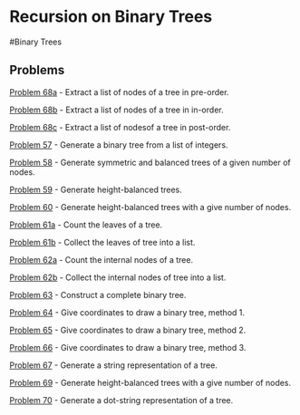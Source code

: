# Recursion on Binary Trees

#Binary Trees

## Problems


[Problem 68a](p/p68a.md) - Extract a list of nodes of a tree in pre-order. 

[Problem 68b](p/p68b.md) - Extract a list of nodes of a tree in in-order. 

[Problem 68c](p/p68c.md) - Extract a list of nodesof a tree in post-order. 

[Problem 57](p/p57.md) - Generate a binary tree from a list of integers.

[Problem 58](p/p58.md) - Generate symmetric and balanced trees of a given number of nodes.

[Problem 59](p/p59.md) - Generate height-balanced trees.

[Problem 60](p/p60.md) -  Generate height-balanced trees with a give number of nodes. 

[Problem 61a](p/p61a.md) - Count the leaves of a tree.

[Problem 61b](p/p61b.md) - Collect the leaves of tree into a list.

[Problem 62a](p/p62a.md) - Count the internal nodes of a tree.

[Problem 62b](p/p62b.md) - Collect the  internal nodes of tree into a list.

[Problem 63](p/p63.md) - Construct a complete binary tree.

[Problem 64](p/p64.md) - Give coordinates to draw a binary tree, method 1.

[Problem 65](p/p65.md) -  Give coordinates to draw a binary tree, method 2. 

[Problem 66](p/p66.md) -  Give coordinates to draw a binary tree, method 3. 

[Problem 67](p/p67.md) - Generate a string representation of a tree.

[Problem 69](p/p69.md) - Generate height-balanced trees with a give number of nodes.

[Problem 70](p/p70.md) - Generate a dot-string representation of a tree. 
